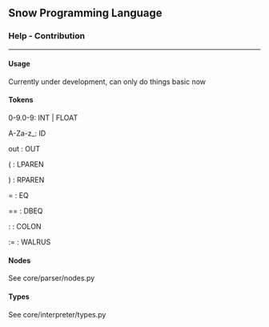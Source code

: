 ## Snow Programming Language 
### Help - Contribution

***

#### Usage
Currently under development, can only do things basic now

#### Tokens
0-9.0-9: INT | FLOAT

A-Za-z_: ID

out    : OUT

(      : LPAREN

)      : RPAREN

=      : EQ

==     : DBEQ

:      : COLON

:=     : WALRUS


#### Nodes
See core/parser/nodes.py

#### Types
See core/interpreter/types.py
